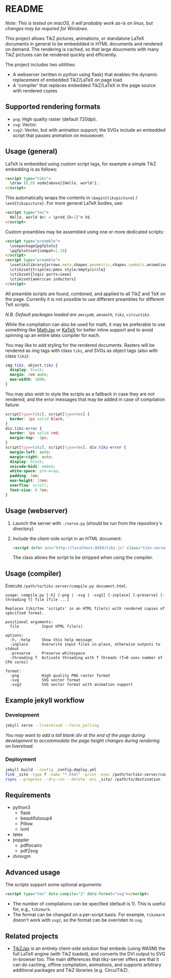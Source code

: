 # README

_Note: This is tested on macOS, it will probably work as-is on linux, but changes may be required for Windows._

This project allows TikZ pictures, animations, or standalone LaTeX documents in general to be embeddded in HTML documents and rendered on demand. The rendering is cached, so that large doucments with many TikZ pictures can be rendered quickly and efficiently.

The project includes two uitilities:

- A webserver (written in python using flask) that enables the dynamic replacement of embedded TikZ/LaTeX on page load
- A 'compiler' that replaces embedded TikZ/LaTeX in the page source with rendered copies

## Supported rendering formats

- `png`: High quality raster (default 720dpi).
- `svg`: Vector.
- `svg2`: Vector, but with animation support; the SVGs include an embedded script that pauses animation on mouseover.

## Usage (general)

LaTeX is embedded using custom script tags, for example a simple TikZ embedding is as follows:

```html
<script type="tikz">
  \draw (0,0) node[above]{Hello, world!};
</script>
```

This automatically wraps the contents in `\begin{tikzpicture}` / `\end{tikzpicture}`. For more general LaTeX bodies, use:

```html
<script type="tex">
  Hello, world $n! = \prod_{k=1}^n k$.
</script>
```

Custom preambles may be assembled using one or more dedicated scripts:

```html
<script type="preamble">
  \usepackage{pgfplots}
  \pgfplotsset{compat=1.18}
</script>
<script type="preamble">
  \usetikzlibrary{arrows.meta,shapes.geometric,shapes.symbols,animations}
  \ctikzset{tripoles/pmos style/emptycircle}
  \ctikzset{logic ports=ieee}
  \ctikzset{american inductors}
</script>
```

All preamble scripts are found, combined, and applied to all TikZ and TeX on the page. Currently it is not possible to use different preambles for different TeX scripts.

_N.B. Default packages loaded are `amssymb`, `amsmath`, `tikz`, `circuitikz`._

While the compilation can also be used for math, it may be preferable to use something like [MathJax](https://www.mathjax.org) or [KaTeX](https://katex.org) for better inline support and to avoid spinning up an entire latex compiler for each.

You may like to add styling for the rendered documents. Rasters will be rendered as img tags with class `tikz`, and SVGs as object tags (also with class `tikz`):

```css
img.tikz, object.tikz {
  display: block;
  margin: 2em auto;
  max-width: 100%;
}
```

You may also wish to style the scripts as a fallback in case they are not rendered, and the error messages that may be added in case of compilation failure:

```css
script[type=tikz], script[type=tex] {
  border: 1px solid black;
}
div.tikz-error {
  border: 1px solid red;
  margin-top: -1px;
}
script[type=tikz], script[type=tex], div.tikz-error {
  margin-left: auto;
  margin-right: auto;
  display: block;
  unicode-bidi: embed;
  white-space: pre-wrap;
  padding: 1em;
  max-height: 10em;
  overflow: scroll;
  font-size: 0.7em;
}
```

## Usage (webserver)

1. Launch the server with `./serve.py` (should be run from the repository's directory)
2. Include the client-side script in an HTML document:

    ```html
    <script defer src="http://localhost:8459/tikz.js" class="tikz-server"></script>
    ```

    The class allows the script to be stripped when using the compiler.

## Usage (compiler)

Execute `/path/to/tikz-server/compile.py document.html`.

```
usage: compile.py [-h] [-png | -svg | -svg2] [-inplace] [-preserve] [-threading T] file [file ...]

Replaces tikz/tex 'scripts' in an HTML file(s) with rendered copies of specified format.

positional arguments:
  file          Input HTML file(s)

options:
  -h, -help     Show this help message
  -inplace      Overwrite input files in-place, otherwise outputs to stdout
  -preserve     Preserve whitespace
  -threading T  Activate threading with T threads (T=0 uses number of CPU cores)

format:
  -png          High quality PNG raster format
  -svg          SVG vector format
  -svg2         SVG vector format with animation support
```

## Example jekyll workflow

### Development

```bash
jekyll serve --livereload --force_polling
```

_You may want to add a tall blank div at the end of the page during development to accommodate the page height changes during rendering on livereload._

### Deployment

```bash
jekyll build --config _config.deploy.yml
find _site -type f -name "*.html" -print -exec /path/to/tikz-server/compile.py -svg2 -inplace {} \;
rsync --progress --dry-run --delete -avi _site/ /path/to/destination
```

## Requirements
- python3
  - flask
  - beautifulsoup4
  - Pillow
  - lxml
- latex
- poppler
  - pdftocairo
  - pdf2svg
- dvisvgm

## Advanced usage

The scripts support some optional arguments:

```html
<script type="tex" data-compile="2" data-format="svg"></script>
```

- The number of compilations can be specified (default is 1). This is useful for, e.g., `tikzmark`.
- The format can be changed on a per-script basis. For example, `tikzmark` doesn't work with `svg2`, so the format can be overriden to `svg`.


## Related projects

- [TikZJax](https://tikzjax.com) is an entirely client-side solution that embeds (using WASM) the full LaTeX engine (with TikZ loaded), and converts the DVI output to SVG in-browser too. The main differences that tikz-server offers are that it can do caching, offline compilation, animations, and supports arbitrary additional packages and TikZ libraries (e.g. CircuiTikZ).
